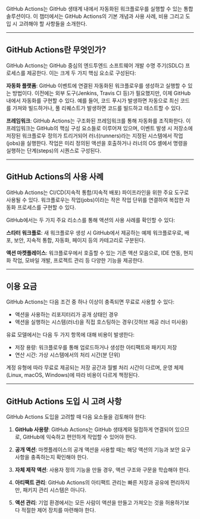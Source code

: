 <p>GitHub Actions는 GitHub 생태계 내에서 자동화된 워크플로우를 실행할 수 있는 통합 솔루션이다. 이 챕터에서는 GitHub Actions의 기본 개념과 사용 사례, 비용 그리고 도입 시 고려해야 할 사항들을 소개한다.</p>
<hr />
<h2 id="github-actions란-무엇인가">GitHub Actions란 무엇인가?</h2>
<p>GitHub Actions는 GitHub 중심의 엔드투엔드 소프트웨어 개발 수명 주기(SDLC) 프로세스를 제공한다. 이는 크게 두 가지 핵심 요소로 구성된다:</p>
<p><strong>자동화 플랫폼</strong>: GitHub 이벤트에 연결된 자동화된 워크플로우를 생성하고 실행할 수 있는 방법이다. 이전에는 외부 도구(Jenkins, Travis CI 등)가 필요했지만, 이제 GitHub 내에서 자동화를 구현할 수 있다. 예를 들어, 코드 푸시가 발생하면 자동으로 최신 코드를 가져와 빌드하거나, 풀 리퀘스트가 발생하면 코드를 빌드하고 테스트할 수 있다.</p>
<p><strong>프레임워크</strong>: GitHub Actions는 구조화된 프레임워크를 통해 자동화를 조직화한다. 이 프레임워크는 GitHub의 핵심 구성 요소들로 이루어져 있으며, 이벤트 발생 시 저장소에 저장된 워크플로우 정의가 트리거되어 러너(runners)라는 지정된 시스템에서 작업(jobs)을 실행한다. 작업은 미리 정의된 액션을 호출하거나 러너의 OS 셸에서 명령을 실행하는 단계(steps)의 시퀀스로 구성된다.</p>
<hr />
<h2 id="github-actions의-사용-사례">GitHub Actions의 사용 사례</h2>
<p>GitHub Actions는 CI/CD(지속적 통합/지속적 배포) 파이프라인을 위한 주요 도구로 사용될 수 있다. 워크플로우는 작업(jobs)이라는 작은 작업 단위를 연결하여 복잡한 자동화 프로세스를 구현할 수 있다.</p>
<p>GitHub에서는 두 가지 주요 리소스를 통해 액션의 사용 사례를 확인할 수 있다:</p>
<p><strong>스타터 워크플로</strong>: 새 워크플로우 생성 시 GitHub에서 제공하는 예제 워크플로우로, 배포, 보안, 지속적 통합, 자동화, 페이지 등의 카테고리로 구분된다.</p>
<p><strong>액션 마켓플레이스</strong>: 워크플로우에서 호출할 수 있는 기존 액션 모음으로, IDE 연동, 현지화 작업, 모바일 개발, 프로젝트 관리 등 다양한 기능을 제공한다.</p>
<hr />
<h2 id="이용-요금">이용 요금</h2>
<p>GitHub Actions는 다음 조건 중 하나 이상이 충족되면 무료로 사용할 수 있다:</p>
<ul>
<li>액션을 사용하는 리포지터리가 공개 상태인 경우</li>
<li>액션을 실행하는 시스템(러너)을 직접 호스팅하는 경우(깃허브 제공 러너 미사용)</li>
</ul>
<p>유료 모델에서는 다음 두 가지 항목에 대해 비용이 발생한다:</p>
<ul>
<li>저장 용량: 워크플로우를 통해 업로드하거나 생성한 아티팩트와 패키지 저장</li>
<li>연산 시간: 가상 시스템에서의 처리 시간(분 단위)</li>
</ul>
<p>계정 유형에 따라 무료로 제공되는 저장 공간과 월별 처리 시간이 다르며, 운영 체제(Linux, macOS, Windows)에 따라 비용이 다르게 책정된다.</p>
<hr />
<h2 id="github-actions-도입-시-고려-사항">GitHub Actions 도입 시 고려 사항</h2>
<p>GitHub Actions 도입을 고려할 때 다음 요소들을 검토해야 한다:</p>
<ol>
<li><p><strong>GitHub 사용량</strong>: GitHub Actions는 GitHub 생태계와 밀접하게 연결되어 있으므로, GitHub에 익숙하고 편안하게 작업할 수 있어야 한다.</p>
</li>
<li><p><strong>공개 액션</strong>: 마켓플레이스의 공개 액션을 사용할 때는 해당 액션의 기능과 보안 요구 사항을 충족하는지 확인해야 한다.</p>
</li>
<li><p><strong>자체 제작 액션</strong>: 사용자 정의 기능을 만들 경우, 액션 구조와 구문을 학습해야 한다.</p>
</li>
<li><p><strong>아티팩트 관리</strong>: GitHub Actions의 아티팩트 관리는 빠른 저장과 공유에 편리하지만, 패키지 관리 시스템은 아니다.</p>
</li>
<li><p><strong>액션 관리</strong>: 기업 환경에서는 모든 사람이 액션을 만들고 가져오는 것을 허용하기보다 적절한 제어 장치를 마련해야 한다.</p>
</li>
</ol>